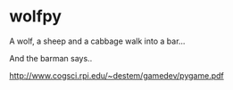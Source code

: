 wolfpy
======

A wolf, a sheep and a cabbage walk into a bar...

And the barman says..

http://www.cogsci.rpi.edu/~destem/gamedev/pygame.pdf